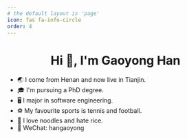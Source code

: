 ```yaml
---
# the default layout is 'page'
icon: fas fa-info-circle
order: 4
---
```


<h1 align="center">Hi 👋, I'm Gaoyong Han</h1>

- &#x1f30f; I come from Henan and now live in Tianjin.
- &#x1f393; I'm pursuing a PhD degree.
- &#x1f5a5; I major in software engineering.
- &#x26bd; My favourite sports is tennis and football.
- &#x1f35c; I love noodles and hate rice.
- &#x1f4ac; WeChat: hangaoyong
